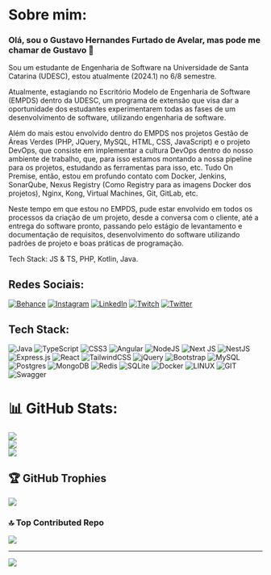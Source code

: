 # Sobre mim:
### Olá, sou o Gustavo Hernandes Furtado de Avelar, mas pode me chamar de Gustavo 👋

Sou um estudante de Engenharia de Software na Universidade de Santa Catarina (UDESC), estou atualmente (2024.1) no 6/8 semestre.

Atualmente, estagiando no Escritório Modelo de Engenharia de Software (EMPDS) dentro da UDESC, um programa de extensão que visa dar a oportunidade dos estudantes experimentarem todas as fases de um desenvolvimento de software, utilizando engenharia de software.

Além do mais estou envolvido dentro do EMPDS nos projetos Gestão de Áreas Verdes (PHP, JQuery, MySQL, HTML, CSS, JavaScript) e o projeto DevOps, que consiste em implementar a cultura DevOps dentro do nosso ambiente de trabalho, que, para isso estamos montando a nossa pipeline para os projetos, estudando as ferramentas para isso, etc. Tudo On Premise, então, estou em profundo contato com Docker, Jenkins, SonarQube, Nexus Registry (Como Registry para as imagens Docker dos projetos), Nginx, Kong, Virtual Machines, Git, GitLab, etc.

Neste tempo em que estou no EMPDS, pude estar envolvido em todos os processos da criação de um projeto, desde a conversa com o cliente, até a entrega do software pronto, passando pelo estágio de levantamento e documentação de requisitos, desenvolvimento do software utilizando padrões de projeto e boas práticas de programação.


Tech Stack: JS & TS, PHP, Kotlin, Java.


## Redes Sociais:
[![Behance](https://img.shields.io/badge/Behance-1769ff?logo=behance&logoColor=white)](https://behance.net/gusdev0258) [![Instagram](https://img.shields.io/badge/Instagram-%23E4405F.svg?logo=Instagram&logoColor=white)](https://instagram.com/gusdev0258) [![LinkedIn](https://img.shields.io/badge/LinkedIn-%230077B5.svg?logo=linkedin&logoColor=white)](https://linkedin.com/in/gusdev0258) [![Twitch](https://img.shields.io/badge/Twitch-%239146FF.svg?logo=Twitch&logoColor=white)](https://twitch.tv/harasuna) [![Twitter](https://img.shields.io/badge/Twitter-%231DA1F2.svg?logo=Twitter&logoColor=white)](https://twitter.com/gusdev0258) 

## Tech Stack:
![Java](https://img.shields.io/badge/java-%23ED8B00.svg?style=flat&logo=java&logoColor=white) ![TypeScript](https://img.shields.io/badge/typescript-%23007ACC.svg?style=flat&logo=typescript&logoColor=white) ![CSS3](https://img.shields.io/badge/css3-%231572B6.svg?style=flat&logo=css3&logoColor=white) ![Angular](https://img.shields.io/badge/angular-%23DD0031.svg?style=flat&logo=angular&logoColor=white) ![NodeJS](https://img.shields.io/badge/node.js-6DA55F?style=flat&logo=node.js&logoColor=white) ![Next JS](https://img.shields.io/badge/Next-black?style=flat&logo=next.js&logoColor=white) ![NestJS](https://img.shields.io/badge/nestjs-%23E0234E.svg?style=flat&logo=nestjs&logoColor=white) ![Express.js](https://img.shields.io/badge/express.js-%23404d59.svg?style=flat&logo=express&logoColor=%2361DAFB) ![React](https://img.shields.io/badge/react-%2320232a.svg?style=flat&logo=react&logoColor=%2361DAFB) ![TailwindCSS](https://img.shields.io/badge/tailwindcss-%2338B2AC.svg?style=flat&logo=tailwind-css&logoColor=white) ![jQuery](https://img.shields.io/badge/jquery-%230769AD.svg?style=flat&logo=jquery&logoColor=white) ![Bootstrap](https://img.shields.io/badge/bootstrap-%23563D7C.svg?style=flat&logo=bootstrap&logoColor=white) ![MySQL](https://img.shields.io/badge/mysql-%2300f.svg?style=flat&logo=mysql&logoColor=white) ![Postgres](https://img.shields.io/badge/postgres-%23316192.svg?style=flat&logo=postgresql&logoColor=white) ![MongoDB](https://img.shields.io/badge/MongoDB-%234ea94b.svg?style=flat&logo=mongodb&logoColor=white) ![Redis](https://img.shields.io/badge/redis-%23DD0031.svg?style=flat&logo=redis&logoColor=white) ![SQLite](https://img.shields.io/badge/sqlite-%2307405e.svg?style=flat&logo=sqlite&logoColor=white) ![Docker](https://img.shields.io/badge/docker-%230db7ed.svg?style=flat&logo=docker&logoColor=white) ![LINUX](https://img.shields.io/badge/Linux-FCC624?style=flat&logo=linux&logoColor=black) ![GIT](https://img.shields.io/badge/Git-fc6d26?style=flat&logo=git&logoColor=white) ![Swagger](https://img.shields.io/badge/-Swagger-%23Clojure?style=flat&logo=swagger&logoColor=white)
# 📊 GitHub Stats:
![](https://github-readme-stats.vercel.app/api?username=GusDev0258&theme=dark&hide_border=false&include_all_commits=false&count_private=false)<br/>
![](https://github-readme-streak-stats.herokuapp.com/?user=GusDev0258&theme=dark&hide_border=false)<br/>
![](https://github-readme-stats.vercel.app/api/top-langs/?username=GusDev0258&theme=dark&hide_border=false&include_all_commits=false&count_private=false&layout=compact)

## 🏆 GitHub Trophies
![](https://github-profile-trophy.vercel.app/?username=GusDev0258&theme=dracula&no-frame=false&no-bg=false&margin-w=4)

### 🔝 Top Contributed Repo
![](https://github-contributor-stats.vercel.app/api?username=GusDev0258&limit=5&theme=dracula&combine_all_yearly_contributions=true)

---
[![](https://visitcount.itsvg.in/api?id=GusDev0258&icon=0&color=0)](https://visitcount.itsvg.in)

<!-- Proudly created with GPRM ( https://gprm.itsvg.in ) -->
